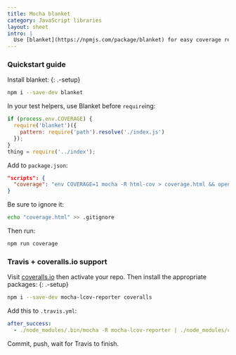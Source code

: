 ```yaml
---
title: Mocha blanket
category: JavaScript libraries
layout: sheet
intro: |
  Use [blanket](https://npmjs.com/package/blanket) for easy coverage reporting for Mocha JavaScript tests.
---
```


### Quickstart guide

Install blanket:
{: .-setup}

```bash
npm i --save-dev blanket
```

In your test helpers, use Blanket before `require`ing:

```js
if (process.env.COVERAGE) {
  require('blanket')({
    pattern: require('path').resolve('./index.js')
  });
}
thing = require('../index');
```

Add to `package.json`:

```json
"scripts": {
  "coverage": "env COVERAGE=1 mocha -R html-cov > coverage.html && open coverage.html"
}
```

Be sure to ignore it:

```bash
echo "coverage.html" >> .gitignore
```

Then run:

```bash
npm run coverage
```

### Travis + coveralls.io support

Visit [coveralls.io] then activate your repo. Then install the appropriate packages:
{: .-setup}

```bash
npm i --save-dev mocha-lcov-reporter coveralls
```

Add this to `.travis.yml`:

```yml
after_success:
  - ./node_modules/.bin/mocha -R mocha-lcov-reporter | ./node_modules/coveralls/bin/coveralls.js
```

Commit, push, wait for Travis to finish.

[blanket]: https://www.npmjs.org/package/blanket
[coveralls.io]: http://coveralls.io
